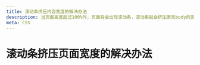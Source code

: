 ```yaml
---
title: 滚动条挤压内容宽度的解决办法
description: 当页面高度超过100%时，页面将会出现滚动条，滚动条就会挤压原先body的宽度，造成页面晃动，很不友好
meta: CSS
---
```


# 滚动条挤压页面宽度的解决办法
